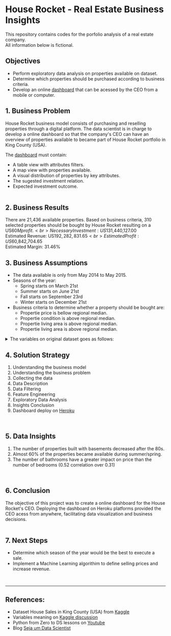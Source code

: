# House Rocket - Real Estate Business Insights

This repository contains codes for the porfolio analysis of a real estate company. <br>
All information below is fictional.

## Objectives
* Perform exploratory data analysis on properties available on dataset.
* Determine which properties should be purchased according to business criteria.
* Develop an online [dashboard](https://house-rocket-analytics-rnd.herokuapp.com/) that can be acessed by the CEO from a mobile or computer.

## 1. Business Problem
House Rocket business model consists of purchasing and reselling properties through a digital platform. The data scientist is in charge to develop a online dashboard so that the company's CEO can have an overview of properties available to became part of House Rocket portfolio in King County (USA).<br>

The [dashboard](https://house-rocket-analytics-rnd.herokuapp.com/) must contain:

   * A table view with attributes filters. 
   * A map view with properties available.
   * A visual distribution of properties by key attributes.
   * The sugested investment relation.
   * Expected investment outcome.<br><br>

## 2. Business Results
There are 21,436 available properties. Based on business criteria, 310 selected properties should be bought by House Rocket resulting on a US$60M profit.<br>
Necessary Investment: US$131,440,127.00<br>
Estimated Revenue: US$192,282,831.65<br>
Estimated Profit: US$60,842,704.65<br>
Estimated Margin: 31.46%

## 3. Business Assumptions
* The data available is only from May 2014 to May 2015.
* Seasons of the year:<br>
   * Spring starts on March 21st<br>
   * Summer starts on June 21st<br>
   * Fall starts on September 23rd<br>
   * Winter starts on December 21st<br>
* Business criteria to determine whether a property should be bought are:
    * Propertie price is bellow regional median.  
    * Propertie condition is above regional median.  
    * Propertie living area is above regional median.  
    * Propertie living area is above regional median.

<details><summary>The variables on original dataset goes as follows:</summary><br>

Variable | Definition
------------ | -------------
|id | Unique ID for each property available|
|date | Date that the property was available|
|price | Sale price of each property |
|bedrooms | Number of bedrooms|
|bathrooms | Number of bathrooms, where .5 accounts for a room with a toilet but no shower, and .75 or ¾ bath is a bathroom that contains one sink, one toilet and either a shower or a bath.|
|sqft_living | Square footage of the apartments interior living space|
|sqft_lot | Square footage of the land space|
|floors | Number of floors|
|waterfront | A dummy variable for whether the apartment was overlooking the waterfront or not|
|view | An index from 0 to 4 of how good the view of the property was|
|condition | An index from 1 to 5 on the condition of the apartment|
|grade | An index from 1 to 13, where 1-3 falls short of building construction and design, 7 has an average level of construction and design, and 11-13 have a high quality level of construction and design.|
|sqft_above | The square footage of the interior housing space that is above ground level|
|sqft_basement | The square footage of the interior housing space that is below ground level|
|yr_built | The year the property was initially built|
|yr_renovated | The year of the property’s last renovation|
|zipcode | What zipcode area the property is in|
|lat | Lattitude|
|long | Longitude|
|sqft_living15 | The square footage of interior housing living space for the nearest 15 neighbors|
|sqft_lot15 | The square footage of the land lots of the nearest 15 neighbors|
</details>

## 4. Solution Strategy
1. Understanding the business model
2. Understanding the business problem
3. Collecting the data
4. Data Description
5. Data Filtering
6. Feature Engineering
8. Exploratory Data Analysis
9. Insights Conclusion
10. Dashboard deploy on [Heroku](https://house-rocket-analytics-rnd.herokuapp.com/)
<br>

## 5. Data Insights
1. The number of properties built with basements decreased after the 80s.
2. Almost 60% of the properties became available during summer/spring.
3. The number of bathrooms have a greater impact on price than the number of bedrooms (0.52 correlation over 0.31)
<br>

## 6. Conclusion
The objective of this project was to create a online dashboard for the House Rocket's CEO. Deploying the dashboard on Heroku platforms provided the CEO acess from anywhere, facilitating data visualization and business decisions.
<br><br>

## 7. Next Steps
* Determine which season of the year would be the best to execute a sale.
* Implement a Machine Learning algorithim to define selling prices and increase revenue.
<br>

---
## References:
* Dataset House Sales in King County (USA) from [Kaggle](https://www.kaggle.com/harlfoxem/housesalesprediction)
* Variables meaning on [Kaggle discussion](https://www.kaggle.com/harlfoxem/housesalesprediction/discussion/207885)
* Python from Zero to DS lessons on [Youtube](https://www.youtube.com/watch?v=1xXK_z9M6yk&list=PLZlkyCIi8bMprZgBsFopRQMG_Kj1IA1WG&ab_channel=SejaUmDataScientist)
* Blog [Seja um Data Scientist](https://sejaumdatascientist.com/os-5-projetos-de-data-science-que-fara-o-recrutador-olhar-para-voce/)
